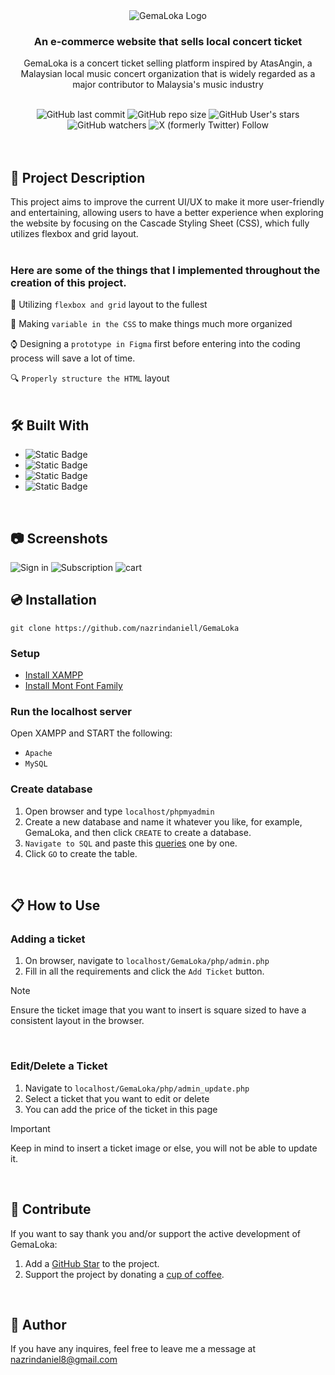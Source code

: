<div align="center">
  <img alt="GemaLoka Logo" src="https://github.com/nazrindaniell/GemaLoka/assets/79645841/d752c8e8-f47e-4b5b-8af5-2059816c6668">
  <h3>An e-commerce website that sells local concert ticket</h3>
  <p>GemaLoka is a concert ticket selling platform inspired by AtasAngin, a Malaysian local music concert organization that is widely regarded as a major contributor to Malaysia's music industry</p>
  <br>
  <img alt="GitHub last commit" src="https://img.shields.io/github/last-commit/nazrindaniell/GemaLoka">
  <img alt="GitHub repo size" src="https://img.shields.io/github/repo-size/nazrindaniell/GemaLoka">
  <img alt="GitHub User's stars" src="https://img.shields.io/github/stars/nazrindaniell">
  <img alt="GitHub watchers" src="https://img.shields.io/github/watchers/nazrindaniell/GemaLoka">
  <img alt="X (formerly Twitter) Follow" src="https://img.shields.io/twitter/follow/zinniel_">  
</div>
<br>
<br>

## :scroll: Project Description
This project aims to improve the current UI/UX to make it more user-friendly and entertaining, allowing users to have a better experience when exploring the website by focusing on the Cascade Styling Sheet (CSS), which fully utilizes flexbox and grid layout.
<br>
<br>

### Here are some of the things that I implemented throughout the creation of this project.
:wrench: Utilizing `flexbox and grid` layout to the fullest

:file_folder: Making `variable in the CSS` to make things much more organized

:watch: Designing a `prototype in Figma` first before entering into the coding process will save a lot of time.

:mag: `Properly structure the HTML` layout
<br>
<br>

## 🛠️ Built With
<ul>
  <li><img alt="Static Badge" src="https://img.shields.io/badge/HTML5-%23000?style=for-the-badge&logo=HTML5&logoColor=%23E34F26&labelColor=%23fff&color=%23E34F26"></li>
  <li><img alt="Static Badge" src="https://img.shields.io/badge/CSS-%23000?style=for-the-badge&logo=CSS3&logoColor=%231572B6&labelColor=%23fff&color=%231572B6"></li>
  <li><img alt="Static Badge" src="https://img.shields.io/badge/PHP-%23000?style=for-the-badge&logo=PHP&logoColor=%23777BB4&labelColor=%23fff&color=%23777BB4"></li>
  <li><img alt="Static Badge" src="https://img.shields.io/badge/MySQL-white?style=for-the-badge&logo=MySQL&logoColor=%234479A1&labelColor=%23fff&color=%234479A1">
</ul>
<br>

## :camera: Screenshots
  <img alt="Sign in" src="https://github.com/nazrindaniell/GemaLoka/assets/79645841/402106a9-9561-4027-8c89-8b51ab9e6de8">
  <img alt="Subscription" src="https://github.com/nazrindaniell/GemaLoka/assets/79645841/1e769e6f-8a03-419c-93e8-44b0a18d5cf7">
  <img alt="cart" src="https://github.com/nazrindaniell/GemaLoka/assets/79645841/fdd564c7-2327-47d9-a4a2-9f311e4370fb">

## :cd: Installation
```
git clone https://github.com/nazrindaniell/GemaLoka
```

### Setup
<div>
  <ul>
    <li><a href="https://www.apachefriends.org/download.html">Install XAMPP</a></li>
    <li><a href="https://freemyfonts.com/mont-font-family">Install Mont Font Family</a></li>
  </ul>
</div>

### Run the localhost server
Open XAMPP and START the following:

- `Apache`
- `MySQL`

### Create database
1) Open browser and type `localhost/phpmyadmin`
2) Create a new database and name it whatever you like, for example, GemaLoka, and then click `CREATE` to create a database.
3) `Navigate to SQL` and paste this [queries](https://github.com/nazrindaniell/GemaLoka/files/14371920/gemaloka.tables.txt) one by one.
4) Click `GO` to create the table.
<br>

## :clipboard: How to Use

### Adding a ticket
1. On browser, navigate to `localhost/GemaLoka/php/admin.php`
2. Fill in all the requirements and click the `Add Ticket` button.
> [!NOTE]
> Ensure the ticket image that you want to insert is square sized to have a consistent layout in the browser.
<br>

### Edit/Delete a Ticket
1. Navigate to `localhost/GemaLoka/php/admin_update.php`
2. Select a ticket that you want to edit or delete
3. You can add the price of the ticket in this page
> [!IMPORTANT]
> Keep in mind to insert a ticket image or else, you will not be able to update it.
<br>

## :sunflower: Contribute
If you want to say thank you and/or support the active development of GemaLoka:

1. Add a [GitHub Star](https://github.com/nazrindaniell/GemaLoka) to the project.
2. Support the project by donating a [cup of coffee](https://www.buymeacoffee.com/nazrindaniell).
<br>

## :bust_in_silhouette: Author
If you have any inquires, feel free to leave me a message at nazrindaniel8@gmail.com


